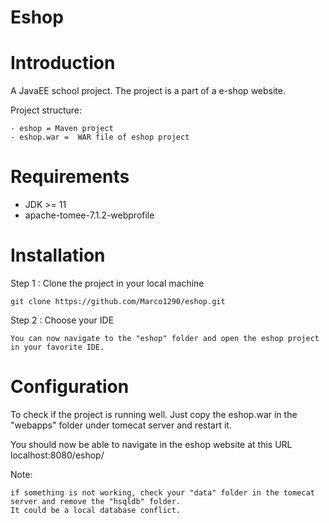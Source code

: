 # Eshop


# Introduction

  A JavaEE school project. The project is a part of a e-shop website.
  
  Project structure:
  
    - eshop = Maven project 
    - eshop.war =  WAR file of eshop project
  
# Requirements

  - JDK >= 11
  - apache-tomee-7.1.2-webprofile

# Installation

  Step 1 : Clone the project in your local machine
  
    git clone https://github.com/Marco1290/eshop.git

  Step 2 : Choose your IDE 
  
    You can now navigate to the "eshop" folder and open the eshop project in your favorite IDE.

#  Configuration

  To check if the project is running well. Just copy the eshop.war in the "webapps" folder under tomecat server and restart it.
  
  You should now be able to navigate in the eshop website at this URL localhost:8080/eshop/ 
  
  Note: 
  
    if something is not working, check your "data" folder in the tomecat server and remove the "hsqldb" folder. 
    It could be a local database conflict.
